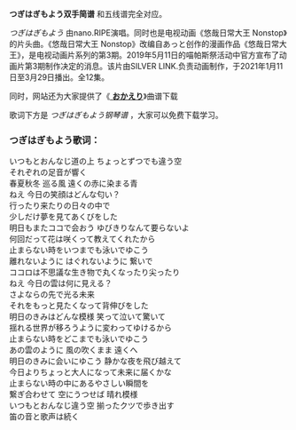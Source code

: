 

**つぎはぎもよう双手简谱** 和五线谱完全对应。

_つぎはぎもよう_ 由nano.RIPE演唱。同时也是电视动画《悠哉日常大王 Nonstop》的片头曲。《悠哉日常大王
Nonstop》改编自あっと创作的漫画作品《悠哉日常大王》，是电视动画片系列的第3期。2019年5月11日的喵帕斯祭活动中官方宣布了动画片第3期制作决定的消息。该片由SILVER
LINK.负责动画制作，于2021年1月11日至3月29日播出。全12集。

同时，网站还为大家提供了《[ **おかえり**](Music-6582-おかえり-悠哉日常大王-Repeat-ED.html "おかえり")》曲谱下载

歌词下方是 _つぎはぎもよう钢琴谱_ ，大家可以免费下载学习。

### つぎはぎもよう歌词：

いつもとおんなじ道の上 ちょっとずつでも違う空  
それぞれの足音が響く  
春夏秋冬 巡る風 遠くの赤に染まる青  
ねえ 今日の笑顔はどんな匂い？  
行ったり来たりの日々の中で  
少しだけ夢を見てあくびをした  
明日もまたココで会おう ゆびきりなんて要らないよ  
何回だって花は咲くって教えてくれたから  
止まらない時をいつまでも泳いでゆこう  
離れないように はぐれないように 繋いで  
ココロは不思議な生き物で丸くなったり尖ったり  
ねえ 今日の雲は何に見える？  
さよならの先で光る未来  
それをもっと見たくなって背伸びをした  
明日のきみはどんな模様 笑って泣いて驚いて  
揺れる世界が移ろうように変わってゆけるから  
止まらない時をどこまでも泳いでゆこう  
あの雲のように 風の吹くまま 遠くへ  
明日のきみに会いにゆこう 静かな夜を飛び越えて  
今日よりちょっと大人になって未来に届くかな  
止まらない時の中にあるやさしい瞬間を  
繋ぎ合わせて 空にうつせば 晴れ模様  
いつもとおんなじ違う空 揃ったクツで歩き出す  
笛の音と歌声は続く


